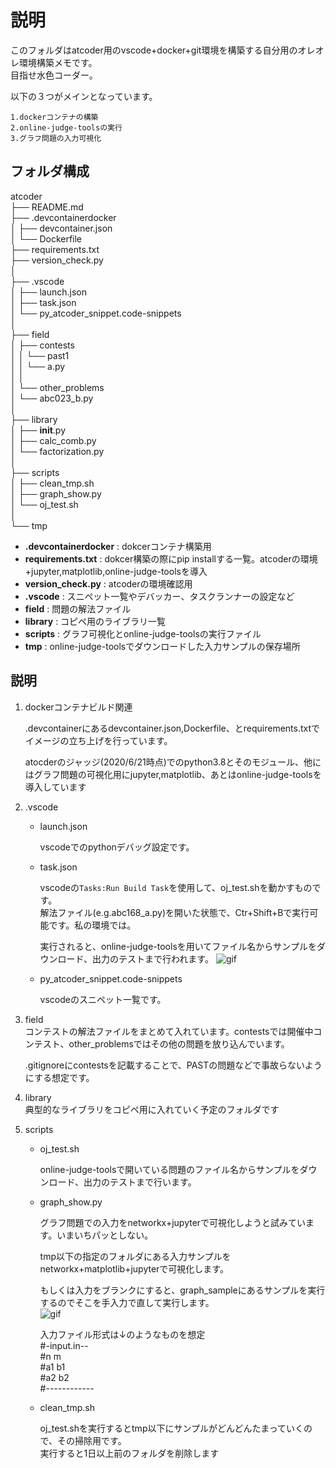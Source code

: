 # 説明

このフォルダはatcoder用のvscode+docker+git環境を構築する自分用のオレオレ環境構築メモです。  
目指せ水色コーダー。  

以下の３つがメインとなっています。 

    1.dockerコンテナの構築  
    2.online-judge-toolsの実行  
    3.グラフ問題の入力可視化  

## フォルダ構成

atcoder  
├── README.md      
├── .devcontainerdocker   
│   ├── devcontainer.json    
│   └── Dockerfile   
├── requirements.txt   
├── version_check.py  
│          
├── .vscode                                       
│   ├── launch.json    
│   ├── task.json    
│   └── py_atcoder_snippet.code-snippets   
│    
├── field  
│   ├── contests  
│   │   └── past1         
│   │       └── a.py  
│   │         
│   └── other_problems     
│       └── abc023_b.py  
│  
├── library  
│   ├── __init__.py  
│   ├── calc_comb.py  
│   └── factorization.py  
│      
├── scripts                                      
│   ├── clean_tmp.sh   
│   ├── graph_show.py  
│   └── oj_test.sh  
│      
└── tmp  


- **.devcontainerdocker** : dokcerコンテナ構築用
- **requirements.txt** : dokcer構築の際にpip installする一覧。atcoderの環境+jupyter,matplotlib,online-judge-toolsを導入
- **version_check.py** : atcoderの環境確認用
- **.vscode** : スニペット一覧やデバッカー、タスクランナーの設定など
- **field** : 問題の解法ファイル
- **library** : コピペ用のライブラリ一覧
- **scripts** : グラフ可視化とonline-judge-toolsの実行ファイル
- **tmp** : online-judge-toolsでダウンロードした入力サンプルの保存場所


## 説明

1. dockerコンテナビルド関連

    .devcontainerにあるdevcontainer.json,Dockerfile、とrequirements.txtでイメージの立ち上げを行っています。

    atocderのジャッジ(2020/6/21時点)でのpython3.8とそのモジュール、他にはグラフ問題の可視化用にjupyter,matplotlib、あとはonline-judge-toolsを導入しています  

2. .vscode
    - launch.json  

        vscodeでのpythonデバッグ設定です。  

    - task.json

        vscodeの`Tasks:Run Build Task`を使用して、oj_test.shを動かすものです。  
        解法ファイル(e.g.abc168_a.py)を開いた状態で、Ctr+Shift+Bで実行可能です。私の環境では。  

        実行されると、online-judge-toolsを用いてファイル名からサンプルをダウンロード、出力のテストまで行われます。
        ![gif](https://github.com/yamatia/atcoder_py_dokcer_sample/sample/sample2.gif)    

    - py_atcoder_snippet.code-snippets  

        vscodeのスニペット一覧です。   

3. field  
    コンテストの解法ファイルをまとめて入れています。contestsでは開催中コンテスト、other_problemsではその他の問題を放り込んでいます。  

    .gitignoreにcontestsを記載することで、PASTの問題などで事故らないようにする想定です。  

4. library  
    典型的なライブラリをコピペ用に入れていく予定のフォルダです  

5. scripts
    - oj_test.sh  

        online-judge-toolsで開いている問題のファイル名からサンプルをダウンロード、出力のテストまで行います。  

    - graph_show.py  

        グラフ問題での入力をnetworkx+jupyterで可視化しようと試みています。いまいちパッとしない。

        tmp以下の指定のフォルダにある入力サンプルをnetworkx+matplotlib+jupyterで可視化します。  

        もしくは入力をブランクにすると、graph_sampleにあるサンプルを実行するのでそこを手入力で直して実行します。  
        ![gif](https://github.com/yamatia/atcoder_py_dokcer_sample/sample/sample.gif)  
        
        入力ファイル形式は↓のようなものを想定  
        #-input.in--  
        #n m  
        #a1 b1  
        #a2 b2  
        #------------  
        

    - clean_tmp.sh  

        oj_test.shを実行するとtmp以下にサンプルがどんどんたまっていくので、その掃除用です。  
        実行すると1日以上前のフォルダを削除します  

